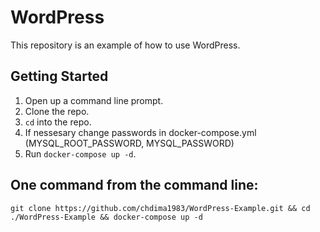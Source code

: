 # WordPress
This repository is an example of how to use WordPress. 

## Getting Started

1. Open up a command line prompt.
2. Clone the repo.
3. `cd` into the repo.
4. If nessesary change passwords in docker-compose.yml (MYSQL_ROOT_PASSWORD, MYSQL_PASSWORD)
5. Run `docker-compose up -d`.


## One command from the command line:

`git clone https://github.com/chdima1983/WordPress-Example.git && cd ./WordPress-Example && docker-compose up -d`

